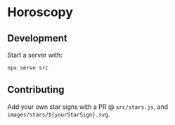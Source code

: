 # Horoscopy

## Development
Start a server with:
```bash
npx serve src
```
## Contributing
Add your own star signs with a PR @ `src/stars.js`, and `images/stars/${yourStarSign}.svg`.